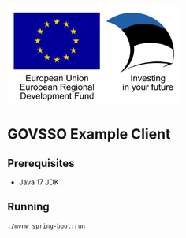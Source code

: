 <img src="src/main/resources/static/assets/eu_regional_development_fund_horizontal.jpg" width="350" height="200" alt="European Union European Regional Development Fund"/>

# GOVSSO Example Client

## Prerequisites

* Java 17 JDK

## Running

```shell
./mvnw spring-boot:run
```
